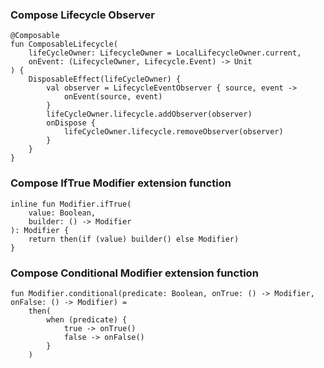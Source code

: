 ### Compose Lifecycle Observer

```
@Composable
fun ComposableLifecycle(
    lifeCycleOwner: LifecycleOwner = LocalLifecycleOwner.current,
    onEvent: (LifecycleOwner, Lifecycle.Event) -> Unit
) {
    DisposableEffect(lifeCycleOwner) {
        val observer = LifecycleEventObserver { source, event ->
            onEvent(source, event)
        }
        lifeCycleOwner.lifecycle.addObserver(observer)
        onDispose {
            lifeCycleOwner.lifecycle.removeObserver(observer)
        }
    }
}
```

### Compose IfTrue Modifier extension function
```
inline fun Modifier.ifTrue(
    value: Boolean,
    builder: () -> Modifier
): Modifier {
    return then(if (value) builder() else Modifier)
}
```

### Compose Conditional Modifier extension function
```
fun Modifier.conditional(predicate: Boolean, onTrue: () -> Modifier, onFalse: () -> Modifier) =
    then(
        when (predicate) {
            true -> onTrue()
            false -> onFalse()
        }
    )
```
